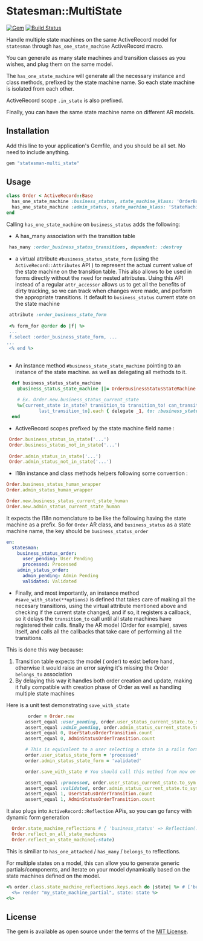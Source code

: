 # Statesman::MultiState 
[![Gem](https://img.shields.io/gem/v/statesman-multi_state?style=for-the-badge)](https://rubygems.org/gems/statesman-multi_state) [![Build Status](https://img.shields.io/github/actions/workflow/status/chaadow/statesman-multi_state/ruby.yml?style=for-the-badge)](https://github.com/chaadow/statesman-multi_state/actions/workflows/ruby.yml)

Handle multiple state machines on the same ActiveRecord model for `statesman` through `has_one_state_machine` ActiveRecord macro.

You can generate as many state machines and transition classes as you wishes, and plug them on the same model.

The `has_one_state_machine` will generate all the necessary instance and class methods, prefixed by the state machine name.
So each state machine is isolated from each other.

ActiveRecord scope `.in_state` is also prefixed.

Finally, you can have the same state machine name on different AR models.

## Installation
Add this line to your application's Gemfile, and you should be all set. No need to include anything.

```ruby
gem "statesman-multi_state"
```

## Usage



```ruby
class Order < ActiveRecord::Base
  has_one_state_machine :business_status, state_machine_klass: 'OrderBusinessStatusStateMachine', transition_klass: 'OrderBusinessStatus'
  has_one_state_machine :admin_status, state_machine_klass: 'StateMachineKlass', transition_klass: 'MyTransitionKlass'
end
```

Calling `has_one_state_machine` on `business_status` adds the following:
- A has_many association with the transition table
```ruby
 has_many :order_business_status_transitions, dependent: :destroy
 ```
 - a virtual attribute `#business_status_state_form` (using the `ActiveRecord::Attributes` API ) to represent the actual current value of the state machine on the transition table.
 This also allows to be used in forms directly without the need for nested attributes. Using this API instead of a regular `attr_accessor` allows us to get all the benefits of dirty tracking, so we can track when changes were made, and perform the appropriate transitions.
It default to `business_status` current state on the state machine
```ruby
 attribute :order_business_state_form
 
 <% form_for @order do |f| %>
 ...
 f.select :order_business_state_form, ...
...
 <% end %>
 
 ```
 - An instance method  `#business_state_state_machine` pointing to an instance of the state machine. as well as delegating all methods to it.
 ```ruby
   def business_status_state_machine
     @business_status_state_machine ||= OrderBusinessStatusStateMachine.new(...)
     
     # Ex. Order.new.business_status_current_state
     %w[current_state in_state? transition_to transition_to! can_transition_to? history last_transition
             last_transition_to].each { delegate _1, to: :business_status_state_machine, prefix: :business_status }
   end
 ```
 - ActiveRecord scopes prefixed by the state machine field name :
 ```ruby
  Order.business_status_in_state('...')
  Order.business_status_not_in_state('...')
  
  Order.admin_status_in_state('...')
  Order.admin_status_not_in_state('...')
```
- I18n instance and class methods helpers following some convention :
```ruby
Order.business_status_human_wrapper
Order.admin_status_human_wrapper

Order.new.business_status_current_state_human
Order.new.admin_status_current_state_human
```
It expects the I18n nomenclature to be like the following having the state machine as a prefix. So for `Order` AR class, and `business_status` as a state machine name, the key should be `business_status_order`
```yml
en:
  statesman:
    business_status_order:
      user_pending: User Pending
      processed: Processed
    admin_status_order:
      admin_pending: Admin Pending
      validated: Validated
```
 
 - Finally, and most importantly, an instance method `#save_with_state(**options)` is defined that takes care of making all the necesary transitions, using the virtual attribute mentioned above and checking if the current state changed, and if so, it registers a callback, so it delays the `transition_to` call until all state machines have registered their calls. finally the AR model (Order for example), saves itself, and calls all the callbacks that take care of performing all the transitions.
 
 This is done this way because: 
 1. Transition table expects the model ( order) to exist before hand, otherwise it would raise an error saying it's missing the Order `belongs_to` association
 2. By delaying this way it handles both order creation and update, making it fully compatible with creation phase of Order as well as handling multiple state machines
 
 Here is a unit test demonstrating `save_with_state`
 ```ruby
         order = Order.new
        assert_equal :user_pending, order.user_status_current_state.to_sym
        assert_equal :admin_pending, order.admin_status_current_state.to_sym
        assert_equal 0, UserStatusOrderTransition.count
        assert_equal 0, AdminStatusOrderTransition.count

        # This is equivalent to a user selecting a state in a rails form, using the virtual attributes defined above
        order.user_status_state_form = 'processed'
        order.admin_status_state_form = 'validated'

        order.save_with_state # You should call this method from now on in your `#create` and `#update` controller actions

        assert_equal :processed, order.user_status_current_state.to_sym
        assert_equal :validated, order.admin_status_current_state.to_sym
        assert_equal 1, UserStatusOrderTransition.count
        assert_equal 1, AdminStatusOrderTransition.count
```


It also plugs into `ActiveRecord::Reflection` APis, so you can go fancy with
dynamic form generation
```ruby
  Order.state_machine_reflections # { 'business_status' => Reflection(..), 'admin_status' => Reflection(..) }
  Order.reflect_on_all_state_machines
  Order.reflect_on_state_machine(:state)
```
This is similiar to `has_one_attached` / `has_many` / `belongs_to` reflections. 

For multiple states on a model, this can allow you to generate generic partials/components, and iterate on your model dynamically based on the state machines defined on the model.
```ruby
<% order.class.state_machine_reflections.keys.each do |state| %> # ['business_status, 'admin_status']
  <%= render "my_state_machine_partial", state: state %>
<%>
```


## License
The gem is available as open source under the terms of the [MIT License](https://opensource.org/licenses/MIT).
